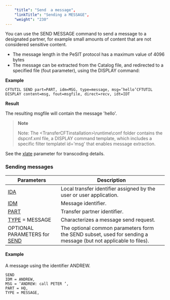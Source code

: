 ```yaml
---
    "title": "Send  a message",
    "linkTitle": "Sending a MESSAGE",
    "weight": "230"
---
```

You can use the SEND MESSAGE command to send a message to a designated partner, for example small amounts of content that are not considered sensitive content.

- The message length in the PeSIT protocol has a maximum value of 4096 bytes
- The message can be extracted from the Catalog file, and redirected to a specified file (fout parameter), using the DISPLAY command:

**Example**

```
CFTUTIL SEND part=PART, idm=MSG, type=message, msg=’hello’CFTUTIL DISPLAY content=msg, fout=msgfile, direct=recv, idt=IDT
```

**Result**

The resulting msgfile will contain the message 'hello'.

> **Note**
>
> Note: The &lt;TransferCFTinstallation&gt;\\runtime\\conf folder contains the dspcnf.xml file, a DISPLAY command template, which includes a specific filter templatel id='msg' that enables message extraction.

See the [xlate](../../../c_intro_userinterfaces/command_summary/parameter_intro/xlate) parameter for transcoding details.

### Sending messages


| Parameters | Description |
| --- | --- |
| [IDA](../../../c_intro_userinterfaces/command_summary/parameter_intro/ida)  | Local transfer identifier assigned by the user or user application. |
| [IDM](../../../c_intro_userinterfaces/command_summary/parameter_intro/idm)  | Message identifier. |
| [PART](../../../c_intro_userinterfaces/command_summary/parameter_intro/part)  | Transfer partner identifier. |
| [TYPE](../../../c_intro_userinterfaces/command_summary/parameter_intro/type) = MESSAGE | Characterizes a message send request. |
| OPTIONAL PARAMETERS for [SEND](../send_command_basics) | The optional common parameters form the SEND subset, used for sending a message (but not applicable to files). |


#### Example

A message using the identifier ANDREW.

```
SEND
IDM = ANDREW,
MSG = ‘ANDREW: call PETER ’,
PART = HQ,
TYPE = MESSAGE,
```
